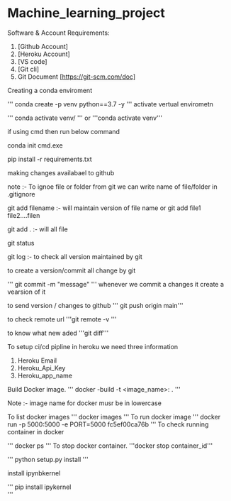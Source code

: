 # Machine_learning_project
Software & Account Requirements:

1. [Github Account]
2. [Heroku Account]
3. [VS code]
4. [Git cli]
5. Git Document [https://git-scm.com/doc]



Creating a conda enviroment

'''
conda create -p venv python==3.7 -y
'''
activate vertual envirometn

'''
conda activate venv/
'''
or
'''conda activate venv'''

if using cmd then  run below command

conda init cmd.exe

pip install -r requirements.txt

making changes availabael to github

note :- To ignoe file or folder from git we can write name of file/folder in .gitignore

git add filename :- will maintain version of file name
or
git add file1 file2....filen

git add . :- will all file


git status


git log :- to check all version maintained by git

to create a version/commit all change by git

'''
git commit -m "message"
'''
whenever we commit a changes it create a vearsion of it

to send version / changes to github
''' git push origin main'''


to check remote url
'''git remote -v '''

to know what new aded 
'''git diff'''

To setup ci/cd pipline in heroku we need three information
1. Heroku Email
2. Heroku_Api_Key
3. Heroku_app_name  

Build Docker image.
'''
docker -build -t <image_name>:<tagname> .
'''

Note :- image name for docker musr be in lowercase

To list docker images
'''
docker images
'''
To run docker image
'''
docker run -p 5000:5000 -e PORT=5000 fc5ef00ca76b 
'''
To check running container in docker

'''
docker ps
'''
To stop docker  container.
'''docker stop container_id'''

'''
python setup.py install
'''

install ipynbkernel

'''
pip install ipykernel  
'''










